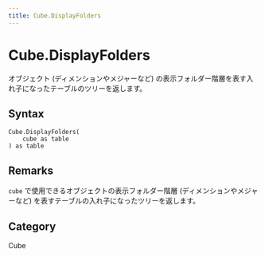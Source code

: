 ```yaml
---
title: Cube.DisplayFolders
---
```


# Cube.DisplayFolders


オブジェクト (ディメンションやメジャーなど) の表示フォルダー階層を表す入れ子になったテーブルのツリーを返します。


## Syntax

```powerquery
Cube.DisplayFolders(
    cube as table
) as table
```


## Remarks

<code>cube</code> で使用できるオブジェクトの表示フォルダー階層 (ディメンションやメジャーなど) を表すテーブルの入れ子になったツリーを返します。



## Category
Cube

